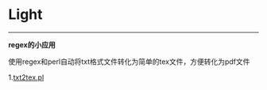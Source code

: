 # Light
---

**regex的小应用**

使用regex和perl自动将txt格式文件转化为简单的tex文件，方便转化为pdf文件

1.[txt2tex.pl](https://github.com/HapHac/Light/txt2tex.pl)
